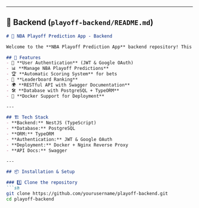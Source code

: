 
---

## 📌 **Backend (`playoff-backend/README.md`)**
```md
# 🏀 NBA Playoff Prediction App - Backend

Welcome to the **NBA Playoff Prediction App** backend repository! This is a **NestJS + PostgreSQL** API that handles user authentication, predictions, match results, and leaderboard calculations.

## 🚀 Features
- 🔑 **User Authentication** (JWT & Google OAuth)
- 📊 **Manage NBA Playoff Predictions**
- 🏆 **Automatic Scoring System** for bets
- 🏅 **Leaderboard Ranking**
- 🌍 **RESTful API with Swagger Documentation**
- 🛠️ **Database with PostgreSQL + TypeORM**
- 🐳 **Docker Support for Deployment**

---

## 🏗️ Tech Stack
- **Backend:** NestJS (TypeScript)
- **Database:** PostgreSQL
- **ORM:** TypeORM
- **Authentication:** JWT & Google OAuth
- **Deployment:** Docker + Nginx Reverse Proxy
- **API Docs:** Swagger

---

## 📦 Installation & Setup

### 1️⃣ Clone the repository
```sh
git clone https://github.com/yourusername/playoff-backend.git
cd playoff-backend
